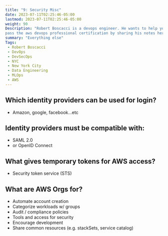 ```yaml
---
title: "9: Security Misc"
date: 2023-07-11T02:25:46-05:00
lastmod: 2023-07-11T02:25:46-05:00
weight: 90
Description: "Robert Boscacci is a devops engineer. He wants to help you \
pass the aws devops professional certification by sharing his notes here." # Keep to 150-160 chars
summary: "Everything else"
Tags:
 - Robert Boscacci
 - DevOps
 - DevSecOps
 - NYC
 - New York City
 - Data Engineering
 - MLOps
 - AWS
---
```


## Which identity providers can be used for login?
- Amazon, google, facebook...etc

## Identity providers must be compatible with:
- SAML 2.0
- or OpenID Connect

## What gives temporary tokens for AWS access?
- Security token service (STS)

## What are AWS Orgs for?
- Automate account creation
- Categorize workloads w/ groups
- Audit / compliance policies
- Tools and access for security
- Encourage development
- Share common resources (e.g. stackSets, service catalog)